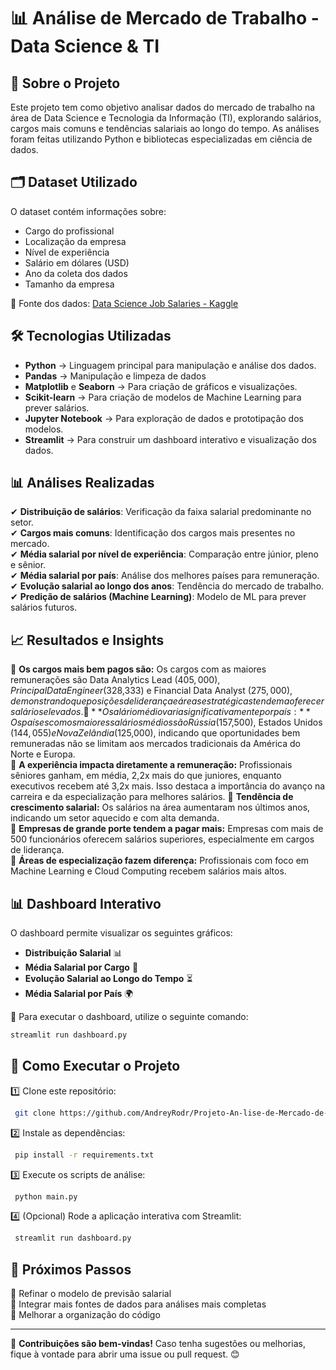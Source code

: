 # 📊 Análise de Mercado de Trabalho - Data Science & TI

## 📌 Sobre o Projeto
Este projeto tem como objetivo analisar dados do mercado de trabalho na área de Data Science e Tecnologia da Informação (TI), explorando salários, cargos mais comuns e tendências salariais ao longo do tempo. As análises foram feitas utilizando Python e bibliotecas especializadas em ciência de dados.

## 🗂️ Dataset Utilizado
O dataset contém informações sobre:
- Cargo do profissional
- Localização da empresa
- Nível de experiência
- Salário em dólares (USD)
- Ano da coleta dos dados
- Tamanho da empresa

📌 Fonte dos dados: [Data Science Job Salaries - Kaggle](https://www.kaggle.com/datasets/ruchi798/data-science-job-salaries)

## 🛠️ Tecnologias Utilizadas
- **Python** → Linguagem principal para manipulação e análise dos dados.
- **Pandas** → Manipulação e limpeza de dados
- **Matplotlib** e **Seaborn** → Para criação de gráficos e visualizações.
- **Scikit-learn** → Para criação de modelos de Machine Learning para prever salários.
- **Jupyter Notebook** → Para exploração de dados e prototipação dos modelos.
- **Streamlit** → Para construir um dashboard interativo e visualização dos dados.

## 📊 Análises Realizadas
✔ **Distribuição de salários**: Verificação da faixa salarial predominante no setor.  
✔ **Cargos mais comuns**: Identificação dos cargos mais presentes no mercado.  
✔ **Média salarial por nível de experiência**: Comparação entre júnior, pleno e sênior.  
✔ **Média salarial por país**: Análise dos melhores países para remuneração.  
✔ **Evolução salarial ao longo dos anos**: Tendência do mercado de trabalho.   
✔ **Predição de salários (Machine Learning)**: Modelo de ML para prever salários futuros.

## 📈 Resultados e Insights
📍 **Os cargos mais bem pagos são:** Os cargos com as maiores remunerações são Data Analytics Lead ($405,000), Principal Data Engineer ($328,333) e Financial Data Analyst ($275,000), demonstrando que posições de liderança e áreas estratégicas tendem a oferecer salários elevados.       
📍 **O salário médio varia significativamente por país:** Os países com os maiores salários médios são Rússia ($157,500), Estados Unidos ($144,055) e Nova Zelândia ($125,000), indicando que oportunidades bem remuneradas não se limitam aos mercados tradicionais da América do Norte e Europa.  
📍 **A experiência impacta diretamente a remuneração:** Profissionais sêniores ganham, em média, 2,2x mais do que juniores, enquanto executivos recebem até 3,2x mais. Isso destaca a importância do avanço na carreira e da especialização para melhores salários.
📍 **Tendência de crescimento salarial:** Os salários na área aumentaram nos últimos anos, indicando um setor aquecido e com alta demanda.  
📍 **Empresas de grande porte tendem a pagar mais:** Empresas com mais de 500 funcionários oferecem salários superiores, especialmente em cargos de liderança.  
📍 **Áreas de especialização fazem diferença:** Profissionais com foco em Machine Learning e Cloud Computing recebem salários mais altos.

## 📊 Dashboard Interativo
O dashboard permite visualizar os seguintes gráficos:

- **Distribuição Salarial** 📊
- **Média Salarial por Cargo** 💼
- **Evolução Salarial ao Longo do Tempo** ⏳
- **Média Salarial por País** 🌍

🔗 Para executar o dashboard, utilize o seguinte comando:
```bash
streamlit run dashboard.py
```

## 🚀 Como Executar o Projeto
1️⃣ Clone este repositório:
```bash
 git clone https://github.com/AndreyRodr/Projeto-An-lise-de-Mercado-de-Trabalho.git
```
2️⃣ Instale as dependências:
```bash
 pip install -r requirements.txt
```
3️⃣ Execute os scripts de análise:
```bash
 python main.py
```
4️⃣ (Opcional) Rode a aplicação interativa com Streamlit:
```bash
 streamlit run dashboard.py
```

## 📌 Próximos Passos
🔹 Refinar o modelo de previsão salarial  
🔹 Integrar mais fontes de dados para análises mais completas  
🔹 Melhorar a organização do código

---
📢 **Contribuições são bem-vindas!** Caso tenha sugestões ou melhorias, fique à vontade para abrir uma issue ou pull request. 😊
